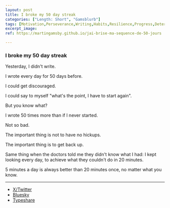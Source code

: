 ```yaml
---
layout: post
title: I broke my 50 day streak
categories: ["Length: Short", "Gamsblurb"]
tags: [Motivation,Perseverance,Writing,Habits,Resilience,Progress,Determination,Success,Challenge,Inspiration,Health,Research,Personal Development,Gamsblurb]
excerpt_image: 
ref: https://martingamsby.github.io/jai-brise-ma-sequence-de-50-jours

---
```


### **I broke my 50 day streak**

Yesterday, I didn't write.

I wrote every day for 50 days before.

I could get discouraged.

I could say to myself "what's the point, I have to start again".

But you know what?

I wrote 50 times more than if I never started.

Not so bad.

The important thing is not to have no hickups.

The important thing is to get back up.

Same thing when the doctors told me they didn't know what I had: I kept looking every day, to achieve what they couldn't do in 20 minutes.

5 minutes a day is always better than 20 minutes once, no matter what you know.

---

- [X/Twitter](https://x.com/Martin_Gamsby/status/1847044514705498185)
- [Bluesky](https://bsky.app/profile/martingamsby.bsky.social/post/3l6qjv2bvkp2b)
- [Typeshare](https://typeshare.co/martingamsby/posts/cm2erajxg003al50cp9fpso8i)

